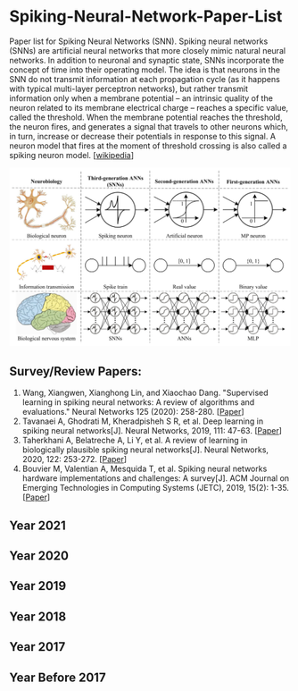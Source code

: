 # Spiking-Neural-Network-Paper-List
Paper list for Spiking Neural Networks (SNN). Spiking neural networks (SNNs) are artificial neural networks that more closely mimic natural neural networks. In addition to neuronal and synaptic state, SNNs incorporate the concept of time into their operating model. The idea is that neurons in the SNN do not transmit information at each propagation cycle (as it happens with typical multi-layer perceptron networks), but rather transmit information only when a membrane potential – an intrinsic quality of the neuron related to its membrane electrical charge – reaches a specific value, called the threshold. When the membrane potential reaches the threshold, the neuron fires, and generates a signal that travels to other neurons which, in turn, increase or decrease their potentials in response to this signal. A neuron model that fires at the moment of threshold crossing is also called a spiking neuron model. [[wikipedia](https://en.wikipedia.org/wiki/Spiking_neural_network)]

![image](https://github.com/wangxiao5791509/Spiking-Neural-Network-Paper-List/blob/main/MLP-ANN-SNN.png)


## Survey/Review Papers: 

1. Wang, Xiangwen, Xianghong Lin, and Xiaochao Dang. "Supervised learning in spiking neural networks: A review of algorithms and evaluations." Neural Networks 125 (2020): 258-280. [[Paper](https://drive.google.com/file/d/1_q5Yff4p0dr8FFLFYwSz2YG8ZoBnYh4N/view?usp=sharing)] 
2. Tavanaei A, Ghodrati M, Kheradpisheh S R, et al. Deep learning in spiking neural networks[J]. Neural Networks, 2019, 111: 47-63. [[Paper](https://arxiv.org/pdf/1804.08150.pdf)] 
3. Taherkhani A, Belatreche A, Li Y, et al. A review of learning in biologically plausible spiking neural networks[J]. Neural Networks, 2020, 122: 253-272. [[Paper](http://irep.ntu.ac.uk/id/eprint/38467/1/1213346_Taherkhani.pdf)] 
4. Bouvier M, Valentian A, Mesquida T, et al. Spiking neural networks hardware implementations and challenges: A survey[J]. ACM Journal on Emerging Technologies in Computing Systems (JETC), 2019, 15(2): 1-35. [[Paper](https://arxiv.org/ftp/arxiv/papers/2005/2005.01467.pdf)] 




## Year 2021 


## Year 2020


## Year 2019 


## Year 2018


## Year 2017 


## Year Before 2017 
